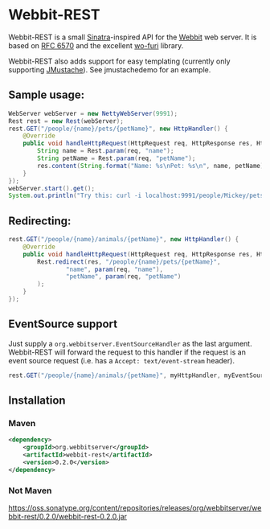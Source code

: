 # Webbit-REST

Webbit-REST is a small [Sinatra](http://www.sinatrarb.com/)-inspired API for the [Webbit](https://github.com/webbit/webbit) web server.
It is based on [RFC 6570](http://tools.ietf.org/html/rfc6570) and the excellent [wo-furi](http://code.google.com/p/wo-furi/) library.

Webbit-REST also adds support for easy templating (currently only supporting [JMustache](https://github.com/samskivert/jmustache)). See jmustachedemo for an example.

## Sample usage:

```java
WebServer webServer = new NettyWebServer(9991);
Rest rest = new Rest(webServer);
rest.GET("/people/{name}/pets/{petName}", new HttpHandler() {
    @Override
    public void handleHttpRequest(HttpRequest req, HttpResponse res, HttpControl ctl) {
        String name = Rest.param(req, "name");
        String petName = Rest.param(req, "petName");
        res.content(String.format("Name: %s\nPet: %s\n", name, petName)).end();
    }
});
webServer.start().get();
System.out.println("Try this: curl -i localhost:9991/people/Mickey/pets/Pluto");
```

## Redirecting:

```java
rest.GET("/people/{name}/animals/{petName}", new HttpHandler() {
    @Override
    public void handleHttpRequest(HttpRequest req, HttpResponse res, HttpControl ctl) {
        Rest.redirect(res, "/people/{name}/pets/{petName}",
                "name", param(req, "name"),
                "petName", param(req, "petName")
        );
    }
});
```

## EventSource support

Just supply a `org.webbitserver.EventSourceHandler` as the last argument. Webbit-REST will forward the request to this
handler if the request is an event source request (i.e. has a `Accept: text/event-stream` header).

```java
rest.GET("/people/{name}/animals/{petName}", myHttpHandler, myEventSourceHandler);
```

## Installation

### Maven

```xml
<dependency>
    <groupId>org.webbitserver</groupId>
    <artifactId>webbit-rest</artifactId>
    <version>0.2.0</version>
</dependency>
```

### Not Maven

https://oss.sonatype.org/content/repositories/releases/org/webbitserver/webbit-rest/0.2.0/webbit-rest-0.2.0.jar
